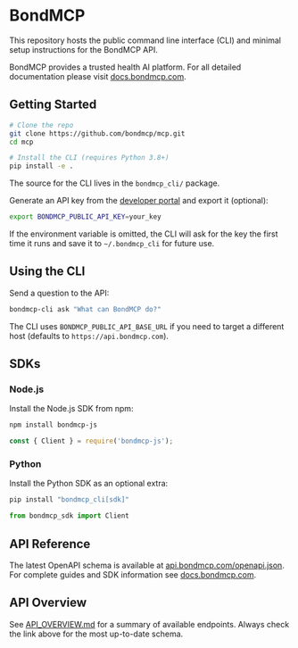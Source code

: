 # BondMCP

This repository hosts the public command line interface (CLI) and minimal setup instructions for the BondMCP API.

BondMCP provides a trusted health AI platform. For all detailed documentation please visit [docs.bondmcp.com](https://docs.bondmcp.com).

## Getting Started

```bash
# Clone the repo
git clone https://github.com/bondmcp/mcp.git
cd mcp

# Install the CLI (requires Python 3.8+)
pip install -e .
```

The source for the CLI lives in the `bondmcp_cli/` package.

Generate an API key from the [developer portal](https://api.bondmcp.com) and export it (optional):

```bash
export BONDMCP_PUBLIC_API_KEY=your_key
```

If the environment variable is omitted, the CLI will ask for the key the first
time it runs and save it to `~/.bondmcp_cli` for future use.

## Using the CLI

Send a question to the API:

```bash
bondmcp-cli ask "What can BondMCP do?"
```

The CLI uses `BONDMCP_PUBLIC_API_BASE_URL` if you need to target a different host (defaults to `https://api.bondmcp.com`).

## SDKs

### Node.js

Install the Node.js SDK from npm:

```bash
npm install bondmcp-js
```

```javascript
const { Client } = require('bondmcp-js');
```

### Python

Install the Python SDK as an optional extra:

```bash
pip install "bondmcp_cli[sdk]"
```

```python
from bondmcp_sdk import Client
```

## API Reference

The latest OpenAPI schema is available at [api.bondmcp.com/openapi.json](https://api.bondmcp.com/openapi.json).
For complete guides and SDK information see [docs.bondmcp.com](https://docs.bondmcp.com).

## API Overview

See [API_OVERVIEW.md](./API_OVERVIEW.md) for a summary of available endpoints. Always check the link above for the most up-to-date schema.
